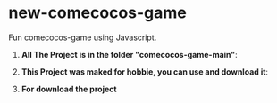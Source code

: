 # new-comecocos-game

Fun comecocos-game using Javascript.



1. **All The Project is in the folder "comecocos-game-main"**:

2. **This Project was maked for hobbie, you can use and download it**:
 
3. **For download the project**

   
